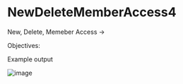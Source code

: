 # NewDeleteMemberAccess4
New, Delete, Memeber Access ->

Objectives:


Example output

![image](https://user-images.githubusercontent.com/97081479/188239119-3cc2a149-a5ac-4ef4-a435-a8fea89519b9.png)
